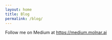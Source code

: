 ```yaml
---
layout: home
title: Blog
permalink: /blog/
---
```

Follow me on Medium at <https://medium.molnar.ai>
